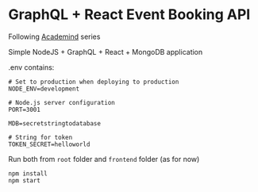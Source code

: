 # GraphQL + React Event Booking API

Following [Academind](https://www.youtube.com/channel/UCSJbGtTlrDami-tDGPUV9-w) series

Simple NodeJS + GraphQL + React + MongoDB application

.env contains:

```
# Set to production when deploying to production
NODE_ENV=development

# Node.js server configuration
PORT=3001

MDB=secretstringtodatabase

# String for token
TOKEN_SECRET=helloworld
```

Run both from `root` folder and `frontend` folder (as for now)

```
npm install
npm start
```
